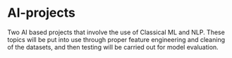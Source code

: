# AI-projects
Two AI based projects that involve the use of Classical ML and NLP. These topics will be put into use through proper feature engineering and cleaning of the datasets, and then testing will be carried out for model evaluation. 
